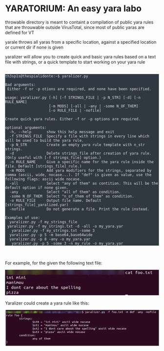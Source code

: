 <h1>YARATORIUM: An easy yara labo</h1>

throwable directory is meant to containt a compilation of public yara rules that are throuwable outside VirusTotal, since most of public yaras are defined for VT

yarale throws all yaras from a specific location, against a specified location or current dir if none is given

yaralizer will allow you to create quick and basic yara rules based on a text file with strings, or a quick template to start working on your yara rule

<code>
<div style="white-space:pre-wrap;font-family:Monospace;color:#d8dee9;background-color:#303841;-moz-tab-size:2;tab-size:2;">th3sp1s@thespialidonte:~$ yaralizer.py<br><br>Bad arguments:<br>	Either -f or -p otions are required, and none have been specified.<br><br>usage: yaralizer.py [-h] [-f STRINGS_FILE | -p N_STR] [-d] [-n RULE_NAME]<br>                    [-m MODS] [-all | -any | -some N_OF_THEM]<br>                    [-o RULE_FILE | -nofile]<br><br>Create quick yara rules. Either -f or -p options are required.<br><br>optional arguments:<br>  -h, --help       show this help message and exit<br>  -f STRINGS_FILE  Specify a file with strings in every line which will be used to build the yara rule.<br>  -p N_STR         Create an empty yara rule template with n_str strings.<br>  -d               Delete strings_file after creation of yara rule. (Only useful with [-f strings_file] option.)<br>  -n RULE_NAME     Give a specific name for the yara rule inside the file. Default [strings_file]_rule.)<br>  -m MODS          Add yara modifiers for the strings, separated by comma (ascii, wide, nocase...). If "def" is given as value, use the following flags: ascii wide nocase.<br>  -all             Select "any of them" as contition. This will be the default option if none given.<br>  -any             Select "all of them" as condition.<br>  -some N_OF_THEM  Select "n_of_them of them" as condition.<br>  -o RULE_FILE     Output file name. Default [strings_file]_yaralized.yar)<br>  -nofile          Do not generate a file. Print the rule instead.<br><br>Examples of use:<br>	yaralizer.py -f my_strings_file<br>	yaralizer.py -f my_strings.txt -d -all -o my_yara.yar<br>	yaralizer.py -f my_strings.txt -some 3<br>	yaralizer.py -p 5 -m base64,base64wide<br>	yaralizer.py -p 8 -any -o my_yara.yar<br>	yaralizer.py -p 5 -some 3 -n my_rule -o my_yara.yar</div>
  
  
</code>


For example, for the given the following text file:

<img src=example_pics/scr1.png>

Yaralizer could create a yara rule like this:

<img src=example_pics/scr2.png>

